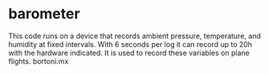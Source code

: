 # barometer
This code runs on a device that records ambient pressure, temperature, and humidity at fixed intervals.
With 6 seconds per log it can record up to 20h with the hardware indicated.
It is used to record these variables on plane flights.
bortoni.mx
